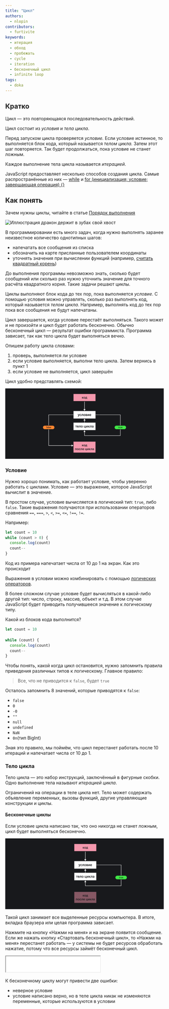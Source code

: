 ```yaml
---
title: "Цикл"
authors:
  - nlopin
contributors:
  - furtivite
keywords:
  - итерация
  - обход
  - пробежать
  - cycle
  - iteration
  - бесконечный цикл
  - infinite loop
tags:
  - doka
---
```


## Кратко

Цикл — это повторяющаяся последовательность действий.

Цикл состоит из _условия_ и _тела цикла_.

Перед запуском цикла проверяется _условие._ Если условие истинное, то выполняется блок кода, который называется _телом цикла._ Затем этот шаг повторяется. Так будет продолжаться, пока условие не станет ложным.

Каждое выполнение тела цикла называется _итерацией_.

JavaScript предоставляет несколько способов создания цикла. Самые распространённые из них — [while](/js/while/) и [for (инициализация; условие; завершающая операция) {}](/js/for/)

## Как понять

Зачем нужны циклы, читайте в статье [Порядок выполнения](/js/execution-order/)

![Иллюстрация дракон держит в зубах свой хвост](images/dragon-loop.png)

В программировании есть много задач, когда нужно выполнять заранее неизвестное количество однотипных шагов:

- напечатать все сообщения из списка
- обозначить на карте присланные пользователем координаты
- уточнять значения при вычислении функций (например, [считать квадратный корень](https://ru.wikipedia.org/wiki/%D0%98%D1%82%D0%B5%D1%80%D0%B0%D1%86%D0%B8%D0%BE%D0%BD%D0%BD%D0%B0%D1%8F_%D1%84%D0%BE%D1%80%D0%BC%D1%83%D0%BB%D0%B0_%D0%93%D0%B5%D1%80%D0%BE%D0%BD%D0%B0))

До выполнения программы невозможно знать, сколько будет сообщений или сколько раз нужно уточнить значение для точного расчёта квадратного корня. Такие задачи решают циклы.

Циклы выполняют блок кода до тех пор, пока выполняется _условие_. С помощью условия можно управлять, сколько раз выполнять код, который называется _телом цикла_. Например, выполнять код до тех пор пока все сообщения не будут напечатаны.

Цикл завершается, когда условие перестаёт выполняться. Такого может и не произойти и цикл будет работать бесконечно. Обычно бесконечный цикл — результат ошибки программиста. Программа зависает, так как тело цикла будет выполняться вечно.

Опишем работу цикла словами:

1. проверь, выполняется ли условие
2. если условие выполняется, выполни тело цикла. Затем вернись в пункт 1
3. если условие не выполняется, цикл завершён

Цикл удобно представлять схемой:

![схема работы цикла](images/loop-schema.png)

### Условие

Нужно хорошо понимать, как работает условие, чтобы уверенно работать с циклами. Условие — это выражение, которое JavaScript вычислит в значение.

В простом случае, условие вычисляется в логический тип: `true`, либо `false`. Такие выражения получаются при использовании операторов сравнения `==`, `===`, `>`, `<`, `>=`, `<=`, `!==`, `!=`.

Например:

```js
let count = 10
while (count > 0) {
  console.log(count)
  count--
}
```

Код из примера напечатает числа от 10 до 1 на экран. Как это происходит

Выражения в условии можно комбинировать с помощью [логических операторов](/js/logic-operators/).

В более сложном случае условие будет вычисляться в какой-либо другой тип: число, строку, массив, объект и т.д. В этом случае JavaScript будет приводить получившееся значение к логическому типу.

Какой из блоков кода выполнится?

```js
let count = 10

while (count) {
  console.log(count)
  count--
}
```

Чтобы понять, какой когда цикл остановится, нужно запомнить правила приведения различных типов к логическому. Главное правило:

> Все, что не приводится к `false`, будет `true`

Осталось запомнить 8 значений, которые приводятся к `false`:

- `false`
- `0`
- `-0`
- `""`
- `null`
- `undefined`
- `NaN`
- `0n`(тип BigInt)

Зная это правило, мы поймём, что цикл перестанет работать после 10 итераций и напечатает числа от 10 до 1.

### Тело цикла

Тело цикла — это набор инструкций, заключённый в фигурные скобки. Одно выполнение тела называют _итерацией цикла_.

Ограничений на операции в теле цикла нет. Тело может содержать объявление переменных, вызовы функций, другие управляющие конструкции и циклы.

#### Бесконечные циклы

Если условие цикла написано так, что оно никогда не станет ложным, цикл будет выполняться бесконечно.

![схема бесконечного цикла](images/infinite-loop.png)

Такой цикл занимает все выделенные ресурсы компьютера. В итоге, вкладка браузера или целая программа зависает.

Нажмите на кнопку «Нажми на меня» и на экране появится сообщение. Если же нажать кнопку «Стартовать бесконечный цикл», то «Нажми на меня» перестанет работать — у системы не будет ресурсов обработать нажатие, потому что все ресурсы займёт бесконечный цикл.

<iframe title="Название — Цикл — Дока" src="demos/Lopinopulos-xxOQLvO/" height="50"></iframe>

К бесконечному циклу могут привести две ошибки:

- неверное условие
- условие написано верно, но в теле цикла никак не изменяются переменные, которые используются в условии
